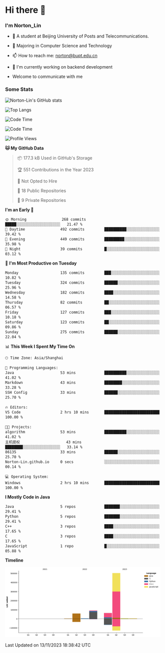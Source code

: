 
# Hi there 👋

### I'm Norton_Lin
- 🏫 A student at Beijing University of Posts and Telecommunications.
- 🌱 Majoring in Computer Science and Technology
- 📫 How to reach me: norton@bupt.edu.cn
- 🌱 I'm currently working on backend development

- Welcome to communicate with me

### Some Stats
![Norton-Lin's GitHub stats](https://github-readme-stats.vercel.app/api?username=Norton-Lin&count_private=true&show_icons=true&theme=radical)

![Top Langs](https://github-readme-stats.vercel.app/api/top-langs/?username=Norton-Lin&langs_count=10&layout=compact)

![Code Time](https://github-readme-stats.vercel.app/api/wakatime?username=Norton_Lin)

<!--START_SECTION:waka-->
![Code Time](http://img.shields.io/badge/Code%20Time-406%20hrs%204%20mins-blue)

![Profile Views](http://img.shields.io/badge/Profile%20Views-0-blue)

**🐱 My GitHub Data** 

> 📦 177.3 kB Used in GitHub's Storage 
 > 
> 🏆 551 Contributions in the Year 2023
 > 
> 🚫 Not Opted to Hire
 > 
> 📜 18 Public Repositories 
 > 
> 🔑 9 Private Repositories 
 > 
**I'm an Early 🐤** 

```text
🌞 Morning                268 commits         █████░░░░░░░░░░░░░░░░░░░░   21.47 % 
🌆 Daytime                492 commits         ██████████░░░░░░░░░░░░░░░   39.42 % 
🌃 Evening                449 commits         █████████░░░░░░░░░░░░░░░░   35.98 % 
🌙 Night                  39 commits          █░░░░░░░░░░░░░░░░░░░░░░░░   03.12 % 
```
📅 **I'm Most Productive on Tuesday** 

```text
Monday                   135 commits         ███░░░░░░░░░░░░░░░░░░░░░░   10.82 % 
Tuesday                  324 commits         ██████░░░░░░░░░░░░░░░░░░░   25.96 % 
Wednesday                182 commits         ████░░░░░░░░░░░░░░░░░░░░░   14.58 % 
Thursday                 82 commits          ██░░░░░░░░░░░░░░░░░░░░░░░   06.57 % 
Friday                   127 commits         ███░░░░░░░░░░░░░░░░░░░░░░   10.18 % 
Saturday                 123 commits         ██░░░░░░░░░░░░░░░░░░░░░░░   09.86 % 
Sunday                   275 commits         ██████░░░░░░░░░░░░░░░░░░░   22.04 % 
```


📊 **This Week I Spent My Time On** 

```text
🕑︎ Time Zone: Asia/Shanghai

💬 Programming Languages: 
Java                     53 mins             ██████████░░░░░░░░░░░░░░░   41.02 % 
Markdown                 43 mins             ████████░░░░░░░░░░░░░░░░░   33.28 % 
SSH Config               33 mins             ██████░░░░░░░░░░░░░░░░░░░   25.70 % 

🔥 Editors: 
VS Code                  2 hrs 10 mins       █████████████████████████   100.00 % 

🐱‍💻 Projects: 
algorithm                53 mins             ██████████░░░░░░░░░░░░░░░   41.02 % 
主机提权                     43 mins             ████████░░░░░░░░░░░░░░░░░   33.14 % 
86135                    33 mins             ██████░░░░░░░░░░░░░░░░░░░   25.70 % 
Norton-Lin.github.io     0 secs              ░░░░░░░░░░░░░░░░░░░░░░░░░   00.14 % 

💻 Operating System: 
Windows                  2 hrs 10 mins       █████████████████████████   100.00 % 
```

**I Mostly Code in Java** 

```text
Java                     5 repos             ███████░░░░░░░░░░░░░░░░░░   29.41 % 
Python                   5 repos             ███████░░░░░░░░░░░░░░░░░░   29.41 % 
C++                      3 repos             ████░░░░░░░░░░░░░░░░░░░░░   17.65 % 
C                        3 repos             ████░░░░░░░░░░░░░░░░░░░░░   17.65 % 
JavaScript               1 repo              █░░░░░░░░░░░░░░░░░░░░░░░░   05.88 % 
```



**Timeline**

![Lines of Code chart](https://raw.githubusercontent.com/Norton-Lin/Norton-Lin/main/assets/bar_graph.png)


 Last Updated on 13/11/2023 18:38:42 UTC
<!--END_SECTION:waka-->
